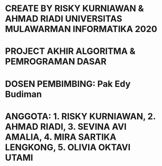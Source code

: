 # CREATE BY RISKY KURNIAWAN & AHMAD RIADI UNIVERSITAS MULAWARMAN INFORMATIKA 2020
# PROJECT AKHIR ALGORITMA & PEMROGRAMAN DASAR
# DOSEN PEMBIMBING: Pak Edy Budiman

# ANGGOTA: 1. RISKY KURNIAWAN, 2. AHMAD RIADI, 3. SEVINA AVI AMALIA, 4. MIRA SARTIKA LENGKONG, 5. OLIVIA OKTAVI UTAMI
